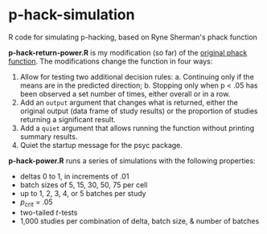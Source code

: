 # p-hack-simulation
R code for simulating p-hacking, based on Ryne Sherman's phack function

**p-hack-return-power.R** is my modification (so far) of the [original phack function](http://rynesherman.com/phack.r). The modifications change the 
function in four ways:
1. Allow for testing two additional decision rules: 
  a. Continuing only if the means are in the predicted direction;
  b. Stopping only when p < .05 has been observed a set number of times, either overall or in a row.
2. Add an `output` argument that changes what is returned, either the original output (data frame of study results) or the proportion of studies returning a significant result.
3. Add a `quiet` argument that allows running the function without printing summary results.
4. Quiet the startup message for the psyc package.


**p-hack-power.R** runs a series of simulations with the following properties:
* deltas 0 to 1, in increments of .01
* batch sizes of 5, 15, 30, 50, 75 per cell
* up to 1, 2, 3, 4, or 5 batches per study
* *p*<sub>crit</sub> = .05
* two-tailed *t*-tests
* 1,000 studies per combination of delta, batch size, & number of batches